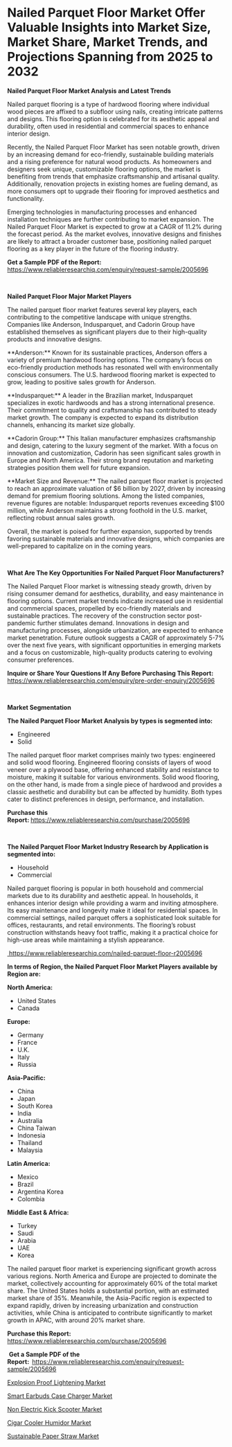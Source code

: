 <p><h1>Nailed Parquet Floor Market Offer Valuable Insights into Market Size, Market Share, Market Trends, and Projections Spanning from 2025 to 2032</h1></p><p><strong>Nailed Parquet Floor Market Analysis and Latest Trends</strong></p>
<p><p>Nailed parquet flooring is a type of hardwood flooring where individual wood pieces are affixed to a subfloor using nails, creating intricate patterns and designs. This flooring option is celebrated for its aesthetic appeal and durability, often used in residential and commercial spaces to enhance interior design.</p><p>Recently, the Nailed Parquet Floor Market has seen notable growth, driven by an increasing demand for eco-friendly, sustainable building materials and a rising preference for natural wood products. As homeowners and designers seek unique, customizable flooring options, the market is benefiting from trends that emphasize craftsmanship and artisanal quality. Additionally, renovation projects in existing homes are fueling demand, as more consumers opt to upgrade their flooring for improved aesthetics and functionality.</p><p>Emerging technologies in manufacturing processes and enhanced installation techniques are further contributing to market expansion. The Nailed Parquet Floor Market is expected to grow at a CAGR of 11.2% during the forecast period. As the market evolves, innovative designs and finishes are likely to attract a broader customer base, positioning nailed parquet flooring as a key player in the future of the flooring industry.</p></p>
<p><strong>Get a Sample PDF of the Report:&nbsp;</strong> <a href="https://www.reliableresearchiq.com/enquiry/request-sample/2005696?utm_campaign=121&utm_medium=2&utm_source=Github&utm_content=ia&utm_term=06042025&utm_id=nailed-parquet-floor">https://www.reliableresearchiq.com/enquiry/request-sample/2005696</a></p>
<p>&nbsp;</p>
<p><strong>Nailed Parquet Floor Major Market Players</strong></p>
<p><p>The nailed parquet floor market features several key players, each contributing to the competitive landscape with unique strengths. Companies like Anderson, Indusparquet, and Cadorin Group have established themselves as significant players due to their high-quality products and innovative designs.</p><p>**Anderson:** Known for its sustainable practices, Anderson offers a variety of premium hardwood flooring options. The company’s focus on eco-friendly production methods has resonated well with environmentally conscious consumers. The U.S. hardwood flooring market is expected to grow, leading to positive sales growth for Anderson.</p><p>**Indusparquet:** A leader in the Brazilian market, Indusparquet specializes in exotic hardwoods and has a strong international presence. Their commitment to quality and craftsmanship has contributed to steady market growth. The company is expected to expand its distribution channels, enhancing its market size globally.</p><p>**Cadorin Group:** This Italian manufacturer emphasizes craftsmanship and design, catering to the luxury segment of the market. With a focus on innovation and customization, Cadorin has seen significant sales growth in Europe and North America. Their strong brand reputation and marketing strategies position them well for future expansion.</p><p>**Market Size and Revenue:** The nailed parquet floor market is projected to reach an approximate valuation of $6 billion by 2027, driven by increasing demand for premium flooring solutions. Among the listed companies, revenue figures are notable: Indusparquet reports revenues exceeding $100 million, while Anderson maintains a strong foothold in the U.S. market, reflecting robust annual sales growth.</p><p>Overall, the market is poised for further expansion, supported by trends favoring sustainable materials and innovative designs, which companies are well-prepared to capitalize on in the coming years.</p></p>
<p>&nbsp;</p>
<p><strong>What Are The Key Opportunities For Nailed Parquet Floor Manufacturers?</strong></p>
<p><p>The Nailed Parquet Floor market is witnessing steady growth, driven by rising consumer demand for aesthetics, durability, and easy maintenance in flooring options. Current market trends indicate increased use in residential and commercial spaces, propelled by eco-friendly materials and sustainable practices. The recovery of the construction sector post-pandemic further stimulates demand. Innovations in design and manufacturing processes, alongside urbanization, are expected to enhance market penetration. Future outlook suggests a CAGR of approximately 5-7% over the next five years, with significant opportunities in emerging markets and a focus on customizable, high-quality products catering to evolving consumer preferences.</p></p>
<p><strong>Inquire or Share Your Questions If Any Before Purchasing This Report:</strong> <a href="https://www.reliableresearchiq.com/enquiry/pre-order-enquiry/2005696?utm_campaign=121&utm_medium=2&utm_source=Github&utm_content=ia&utm_term=06042025&utm_id=nailed-parquet-floor">https://www.reliableresearchiq.com/enquiry/pre-order-enquiry/2005696</a></p>
<p>&nbsp;</p>
<p><strong>Market Segmentation</strong></p>
<p><strong>The Nailed Parquet Floor Market Analysis by types is segmented into:</strong></p>
<p><ul><li>Engineered</li><li>Solid</li></ul></p>
<p><p>The nailed parquet floor market comprises mainly two types: engineered and solid wood flooring. Engineered flooring consists of layers of wood veneer over a plywood base, offering enhanced stability and resistance to moisture, making it suitable for various environments. Solid wood flooring, on the other hand, is made from a single piece of hardwood and provides a classic aesthetic and durability but can be affected by humidity. Both types cater to distinct preferences in design, performance, and installation.</p></p>
<p><strong>Purchase this Report:&nbsp;</strong><a href="https://www.reliableresearchiq.com/purchase/2005696?utm_campaign=121&utm_medium=2&utm_source=Github&utm_content=ia&utm_term=06042025&utm_id=nailed-parquet-floor">https://www.reliableresearchiq.com/purchase/2005696</a></p>
<p>&nbsp;</p>
<p><strong>The Nailed Parquet Floor Market Industry Research by Application is segmented into:</strong></p>
<p><ul><li>Household</li><li>Commercial</li></ul></p>
<p><p>Nailed parquet flooring is popular in both household and commercial markets due to its durability and aesthetic appeal. In households, it enhances interior design while providing a warm and inviting atmosphere. Its easy maintenance and longevity make it ideal for residential spaces. In commercial settings, nailed parquet offers a sophisticated look suitable for offices, restaurants, and retail environments. The flooring’s robust construction withstands heavy foot traffic, making it a practical choice for high-use areas while maintaining a stylish appearance.</p></p>
<p><a href="https://www.reliableresearchiq.com/nailed-parquet-floor-r2005696?utm_campaign=121&utm_medium=2&utm_source=Github&utm_content=ia&utm_term=06042025&utm_id=nailed-parquet-floor">&nbsp;https://www.reliableresearchiq.com/nailed-parquet-floor-r2005696</a></p>
<p><strong>In terms of Region, the Nailed Parquet Floor Market Players available by Region are:</strong></p>
<p>
    <p> <strong> North America: </strong>
        <ul>
            <li>United States</li>
            <li>Canada</li>
        </ul>
        </p> 
    <p> <strong> Europe: </strong>
        <ul>
            <li>Germany</li>
            <li>France</li>
            <li>U.K.</li>
            <li>Italy</li>
            <li>Russia</li>
        </ul>
        </p> 
    <p> <strong> Asia-Pacific: </strong>
        <ul>
            <li>China</li>
            <li>Japan</li>
            <li>South Korea</li>
            <li>India</li>
            <li>Australia</li>
            <li>China Taiwan</li>
            <li>Indonesia</li>
            <li>Thailand</li>
            <li>Malaysia</li>
        </ul>
        </p> 
    <p> <strong> Latin America: </strong>
        <ul>
            <li>Mexico</li>
            <li>Brazil</li>
            <li>Argentina Korea</li>
            <li>Colombia</li>
        </ul>
        </p> 
    <p> <strong> Middle East & Africa: </strong>
        <ul>
            <li>Turkey</li>
            <li>Saudi</li>
            <li>Arabia</li>
            <li>UAE</li>
            <li>Korea</li>
        </ul>
    </p>
    </p>
<p><p>The nailed parquet floor market is experiencing significant growth across various regions. North America and Europe are projected to dominate the market, collectively accounting for approximately 60% of the total market share. The United States holds a substantial portion, with an estimated market share of 35%. Meanwhile, the Asia-Pacific region is expected to expand rapidly, driven by increasing urbanization and construction activities, while China is anticipated to contribute significantly to market growth in APAC, with around 20% market share.</p></p>
<p><strong>Purchase this Report: </strong><a href="https://www.reliableresearchiq.com/purchase/2005696?utm_campaign=121&utm_medium=2&utm_source=Github&utm_content=ia&utm_term=06042025&utm_id=nailed-parquet-floor">https://www.reliableresearchiq.com/purchase/2005696</a></p>
<p>&nbsp;<strong>Get a Sample PDF of the Report:&nbsp;&nbsp;</strong><a href="https://www.reliableresearchiq.com/enquiry/request-sample/2005696?utm_campaign=121&utm_medium=2&utm_source=Github&utm_content=ia&utm_term=06042025&utm_id=nailed-parquet-floor">https://www.reliableresearchiq.com/enquiry/request-sample/2005696</a></p>
<p><strong></strong></p>
<p><p><a href="https://github.com/taffouasaoka/Market-Research-Report-List-1/blob/main/explosion-proof-lightening-market.md?utm_campaign=121&utm_medium=2&utm_source=Github&utm_content=ia&utm_term=06042025&utm_id=nailed-parquet-floor">Explosion Proof Lightening Market</a></p><p><a href="https://github.com/danitkeavyx7/Market-Research-Report-List-1/blob/main/smart-earbuds-case-charger-market.md?utm_campaign=121&utm_medium=2&utm_source=Github&utm_content=ia&utm_term=06042025&utm_id=nailed-parquet-floor">Smart Earbuds Case Charger Market</a></p><p><a href="https://github.com/moorsdorak31/Market-Research-Report-List-1/blob/main/non-electric-kick-scooter-market.md?utm_campaign=121&utm_medium=2&utm_source=Github&utm_content=ia&utm_term=06042025&utm_id=nailed-parquet-floor">Non Electric Kick Scooter Market</a></p><p><a href="https://github.com/bartzthateis/Market-Research-Report-List-1/blob/main/cigar-cooler-humidor-market.md?utm_campaign=121&utm_medium=2&utm_source=Github&utm_content=ia&utm_term=06042025&utm_id=nailed-parquet-floor">Cigar Cooler Humidor Market</a></p><p><a href="https://github.com/vespigeakexc/Market-Research-Report-List-1/blob/main/sustainable-paper-straw-market.md?utm_campaign=121&utm_medium=2&utm_source=Github&utm_content=ia&utm_term=06042025&utm_id=nailed-parquet-floor">Sustainable Paper Straw Market</a></p></p>